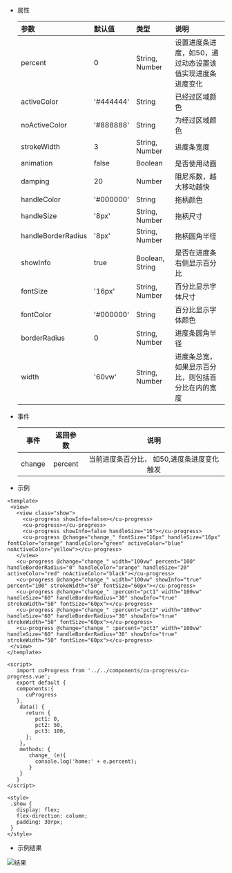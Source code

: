 + 属性

    |参数|默认值|类型|说明|
    |:---|:---|:---|:---|
    |percent|0|String, Number|设置进度条进度，如50，通过动态设置该值实现进度条进度变化|
    |activeColor|'#444444'|String|已经过区域颜色|
    |noActiveColor|'#888888'|String|为经过区域颜色|
    |strokeWidth|3|String, Number|进度条宽度|
    |animation|false|Boolean|是否使用动画|
    |damping|20|Number|阻尼系数，越大移动越快|
    |handleColor|'#000000'|String|拖柄颜色|
    |handleSize|'8px'|String, Number|拖柄尺寸|
    |handleBorderRadius|'8px'|String, Number|拖柄圆角半径|
    |showInfo|true|Boolean, String|是否在进度条右侧显示百分比|
    |fontSize|'16px'|String, Number|百分比显示字体尺寸|
    |fontColor|'#000000'|String|百分比显示字体颜色|
    |borderRadius|0|String, Number|进度条圆角半径|
    |width|'60vw'|String, Number|进度条总宽，如果显示百分比，则包括百分比在内的宽度
        
        
+ 事件

    |事件|返回参数|说明|
    |:---:|:---:|:---:|
    |change|percent|当前进度条百分比， 如50,进度条进度变化触发|


+ 示例
 ```
 <template>
  <view>
    <view class="show">
      <cu-progress showInfo=false></cu-progress>
      <cu-progress></cu-progress>
      <cu-progress showInfo=false handleSize="16"></cu-progress>
      <cu-progress @change="change_" fontSize="16px" handleSize="16px" fontColor="orange" handleColor="green" activeColor="blue" noActiveColor="yellow"></cu-progress>
    </view>
    <cu-progress @change="change_" width="100vw" percent="100" handleBorderRadius="0" handleColor="orange" handleSize="20" activeColor="red" noActiveColor="black"></cu-progress>
    <cu-progress @change="change_" width="100vw" showInfo="true" percent="100" strokeWidth="50" fontSize="60px"></cu-progress>
    <cu-progress @change="change_" :percent="pct1" width="100vw" handleSize="60" handleBorderRadius="30" showInfo="true" strokeWidth="50" fontSize="60px"></cu-progress>
    <cu-progress @change="change_" :percent="pct2" width="100vw" handleSize="60" handleBorderRadius="30" showInfo="true" strokeWidth="50" fontSize="60px"></cu-progress>
    <cu-progress @change="change_" :percent="pct3" width="100vw" handleSize="60" handleBorderRadius="30" showInfo="true" strokeWidth="50" fontSize="60px"></cu-progress>
  </view>
</template>

<script>
    import cuProgress from '../../components/cu-progress/cu-progress.vue';
    export default {
    components:{
       cuProgress
    },
     data() {
       return {
          pct1: 0,
          pct2: 50,
          pct3: 100,
       };
     },
     methods: {
        change_ (e){
          console.log('home:' + e.percent);
        }
     }
    }
</script>

<style>
  .show {
    display: flex;
    flex-direction: column;
    padding: 30rpx;
  }
</style>
```

+ 示例结果

![结果]('http://baidu.com/....' '结果展示')